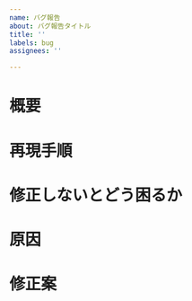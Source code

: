 ```yaml
---
name: バグ報告
about: バグ報告タイトル
title: ''
labels: bug
assignees: ''

---
```


# 概要
# 再現手順
# 修正しないとどう困るか
# 原因
# 修正案
